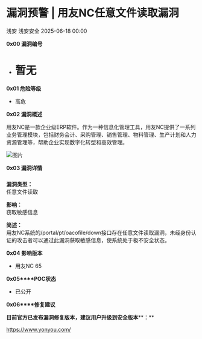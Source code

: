 #  漏洞预警 | 用友NC任意文件读取漏洞  
浅安  浅安安全   2025-06-18 00:00  
  
**0x00 漏洞编号**  
- # 暂无  
  
**0x01 危险等级**  
- 高危  
  
**0x02 漏洞概述**  
  
用友NC是一款企业级ERP软件。作为一种信息化管理工具，用友NC提供了一系列业务管理模块，包括财务会计、采购管理、销售管理、物料管理、生产计划和人力资源管理等，帮助企业实现数字化转型和高效管理。  
  
![图片](https://mmbiz.qpic.cn/sz_mmbiz_png/7stTqD182SWqko9FpUNxKIEDk0mJhFKw1HJbpgNfiaEUdblU1ERoa1gR7GTHagEoXDiapJZibfNNK7wRic67UibUyuA/640?wx_fmt=other&wxfrom=5&wx_lazy=1&wx_co=1&tp=webp "")  
  
**0x03 漏洞详情**  
###   
  
**漏洞类型：**  
任意文件读取  
  
**影响：**  
窃取敏感信息  
  
**简述：**  
用友NC系统的/portal/pt/oacofile/down接口存在任意文件读取漏洞，未经身份认证的攻击者可以通过此漏洞获取敏感信息，使系统处于极不安全状态。  
  
**0x04 影响版本**  
- 用友NC 65  
  
**0x05****POC状态**  
- 已公开  
  
**0x06****修复建议**  
  
**目前官方已发布漏洞修复版本，建议用户升级到安全版本****：**  
  
https://www.yonyou.com/  
  
  
  
